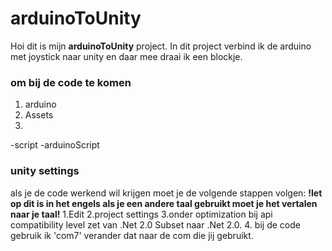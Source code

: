 # arduinoToUnity
Hoi dit is mijn **arduinoToUnity** project.
In dit project verbind ik de arduino met joystick naar unity en daar mee draai ik een blockje.
### om bij de code te komen
1. arduino
2. Assets
3. 
  -script 
  -arduinoScript
  
### unity settings
als je de code werkend wil krijgen moet je de volgende stappen volgen:
**!let op dit is in het engels als je een andere taal gebruikt moet je het vertalen naar je taal!**
1.Edit
2.project settings
3.onder optimization bij api compatibility level zet van .Net 2.0 Subset naar .Net 2.0.
4. bij de code gebruik ik 'com7' verander dat naar de com die jij gebruikt.

  
